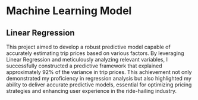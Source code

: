 # Machine Learning Model
## Linear Regression

This project aimed to develop a robust predictive model capable of accurately estimating trip prices based on various factors. By leveraging Linear Regression and meticulously analyzing relevant variables, I successfully constructed a predictive framework that explained approximately 92% of the variance in trip prices. This achievement not only demonstrated my proficiency in regression analysis but also highlighted my ability to deliver accurate predictive models, essential for optimizing pricing strategies and enhancing user experience in the ride-hailing industry.
